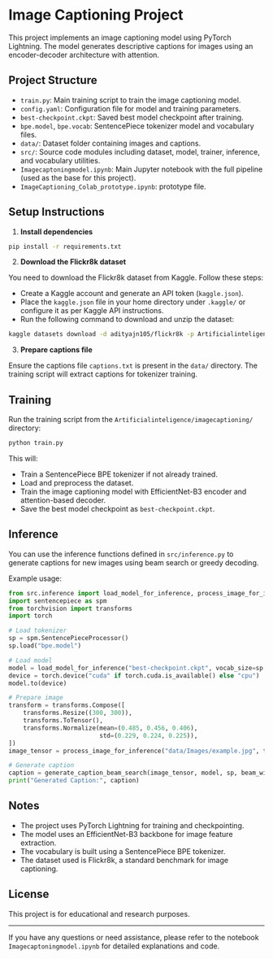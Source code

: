 # Image Captioning Project

This project implements an image captioning model using PyTorch Lightning. The model generates descriptive captions for images using an encoder-decoder architecture with attention.

## Project Structure

- `train.py`: Main training script to train the image captioning model.
- `config.yaml`: Configuration file for model and training parameters.
- `best-checkpoint.ckpt`: Saved best model checkpoint after training.
- `bpe.model`, `bpe.vocab`: SentencePiece tokenizer model and vocabulary files.
- `data/`: Dataset folder containing images and captions.
- `src/`: Source code modules including dataset, model, trainer, inference, and vocabulary utilities.
- `Imagecaptoningmodel.ipynb`: Main Jupyter notebook with the full pipeline (used as the base for this project).
- `ImageCaptioning_Colab_prototype.ipynb`: prototype file.

## Setup Instructions

1. **Install dependencies**

```bash
pip install -r requirements.txt
```

2. **Download the Flickr8k dataset**

You need to download the Flickr8k dataset from Kaggle. Follow these steps:

- Create a Kaggle account and generate an API token (`kaggle.json`).
- Place the `kaggle.json` file in your home directory under `.kaggle/` or configure it as per Kaggle API instructions.
- Run the following command to download and unzip the dataset:

```bash
kaggle datasets download -d adityajn105/flickr8k -p Artificialinteligence/imagecaptioning/data --unzip
```

3. **Prepare captions file**

Ensure the captions file `captions.txt` is present in the `data/` directory. The training script will extract captions for tokenizer training.

## Training

Run the training script from the `Artificialinteligence/imagecaptioning/` directory:

```bash
python train.py
```

This will:

- Train a SentencePiece BPE tokenizer if not already trained.
- Load and preprocess the dataset.
- Train the image captioning model with EfficientNet-B3 encoder and attention-based decoder.
- Save the best model checkpoint as `best-checkpoint.ckpt`.

## Inference

You can use the inference functions defined in `src/inference.py` to generate captions for new images using beam search or greedy decoding.

Example usage:

```python
from src.inference import load_model_for_inference, process_image_for_inference, generate_caption_beam_search
import sentencepiece as spm
from torchvision import transforms
import torch

# Load tokenizer
sp = spm.SentencePieceProcessor()
sp.load("bpe.model")

# Load model
model = load_model_for_inference("best-checkpoint.ckpt", vocab_size=sp.get_piece_size())
device = torch.device("cuda" if torch.cuda.is_available() else "cpu")
model.to(device)

# Prepare image
transform = transforms.Compose([
    transforms.Resize((300, 300)),
    transforms.ToTensor(),
    transforms.Normalize(mean=(0.485, 0.456, 0.406),
                         std=(0.229, 0.224, 0.225)),
])
image_tensor = process_image_for_inference("data/Images/example.jpg", transform, device)

# Generate caption
caption = generate_caption_beam_search(image_tensor, model, sp, beam_width=5, max_len=30, device=device)
print("Generated Caption:", caption)
```

## Notes

- The project uses PyTorch Lightning for training and checkpointing.
- The model uses an EfficientNet-B3 backbone for image feature extraction.
- The vocabulary is built using a SentencePiece BPE tokenizer.
- The dataset used is Flickr8k, a standard benchmark for image captioning.

## License

This project is for educational and research purposes.

---

If you have any questions or need assistance, please refer to the notebook `Imagecaptoningmodel.ipynb` for detailed explanations and code.
